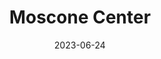---
title: "Moscone Center"
cc-type: place
date: 2023-06-24
hashtag: moscone-center
location:
  - San Francisco
tags:
  - building
  - San Francisco
---